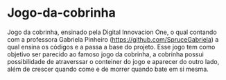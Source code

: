 # Jogo-da-cobrinha
Jogo da cobrinha, ensinado pela Digital Innovacion One, o qual contando com a professora Gabriela Pinheiro (https://github.com/SpruceGabriela) a qual ensina os códigos e a passa a base do projeto. Esse jogo tem como objetivo ser parecido ao famoso jogo da cobrinha, a cobrinha possui possibilidade de atraverssar o conteiner do jogo e aparecer do outro lado, além de crescer quando come e de morrer quando bate em si mesma.
